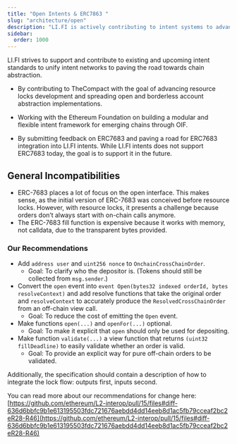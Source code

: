 ```yaml
---
title: "Open Intents & ERC7863 "
slug: "architecture/open"
description: "LI.FI is actively contributing to intent systems to advance intent adoption and cross-chain interopability through contributions to The Compact, Open Intents Framework (OIF), and feedback to ERC7683."
sidebar:
  order: 1000
---
```

LI.FI strives to support and contribute to existing and upcoming intent standards to unify intent networks to paving the road towards chain abstraction.

- By contributing to TheCompact with the goal of advancing resource locks development and spreading open and borderless account abstraction implementations.
- Working with the Ethereum Foundation on building a modular and flexible intent framework for emerging chains through OIF.

- By submitting feedback on ERC7683 and paving a road for ERC7683 integration into LI.FI intents. While LI.FI intents does not support ERC7683 today, the goal is to support it in the future.

## General Incompatibilities

* ERC-7683 places a lot of focus on the open interface. This makes sense, as the initial version of ERC-7683 was conceived before resource locks. However, with resource locks, it presents a challenge because orders don’t always start with on-chain calls anymore.
* The ERC-7683 fill function is expensive because it works with memory, not calldata, due to the transparent bytes provided.

### Our Recommendations

* Add `address user` and `uint256 nonce` to `OnchainCrossChainOrder`.
  * Goal: To clarify who the depositor is. (Tokens should still be collected from `msg.sender`.)
* Convert the `open` event into `event Open(bytes32 indexed orderId, bytes resolveContext)` and add resolve functions that take the original order and `resolveContext` to accurately produce the `ResolvedCrossChainOrder` from an off-chain view call.
  * Goal: To reduce the cost of emitting the `Open` event.
* Make functions `open(...)` and `openFor(...)` optional.
  * Goal: To make it explicit that `open` should only be used for depositing.
* Make function `validate(...)` a view function that returns `(uint32 fillDeadline)` to easily validate whether an order is valid.
  * Goal: To provide an explicit way for pure off-chain orders to be validated.

Additionally, the specification should contain a description of how to integrate the lock flow: outputs first, inputs second.

You can read more about our recommendations for change here:
[https://github.com/ethereum/L2-interop/pull/15/files#diff-636d6bbfc9b1e613195503fdc721676aebdd4dd14eeb8d1ac5fb79cceaf2bc2eR28-R46](https://github.com/ethereum/L2-interop/pull/15/files#diff-636d6bbfc9b1e613195503fdc721676aebdd4dd14eeb8d1ac5fb79cceaf2bc2eR28-R46)